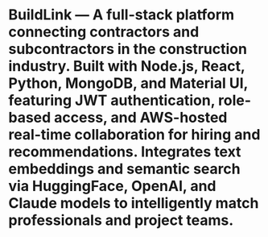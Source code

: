 # BuildLink — A full-stack platform connecting contractors and subcontractors in the construction industry. Built with Node.js, React, Python, MongoDB, and Material UI, featuring JWT authentication, role-based access, and AWS-hosted real-time collaboration for hiring and recommendations. Integrates text embeddings and semantic search via HuggingFace, OpenAI, and Claude models to intelligently match professionals and project teams.
